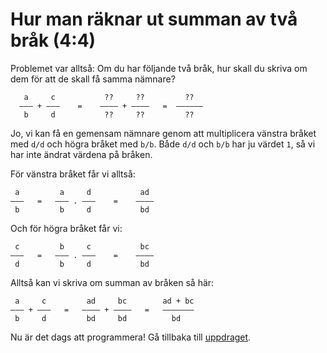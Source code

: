 Hur man räknar ut summan av två bråk (4:4)
==========================================

Problemet var alltså: Om du har följande två bråk, hur skall du skriva om dem för att de skall få samma nämnare?

       a     c           ??     ??         ??
      ––– + –––    =    –––– + ––––   =  ––––––
       b     d           ??     ??         ??

Jo, vi kan få en gemensam nämnare genom att multiplicera vänstra bråket med `d/d` och högra bråket med `b/b`. Både `d/d` och `b/b` har ju värdet `1`, så vi har inte ändrat värdena på bråken.

För vänstra bråket får vi alltså:

     a         a     d           ad
    –––   =   ––– . –––    =    ––––
     b         b     d           bd

Och för högra bråket får vi:

     c         b     c           bc
    –––   =   ––– . –––    =    ––––
     d         b     d           bd

Alltså kan vi skriva om summan av bråken så här:

     a     c         ad     bc        ad + bc
    ––– + –––   =   –––– + ––––   =   –––––––
     b     d         bd     bd          bd

Nu är det dags att programmera! Gå tillbaka till [uppdraget](README.md).

